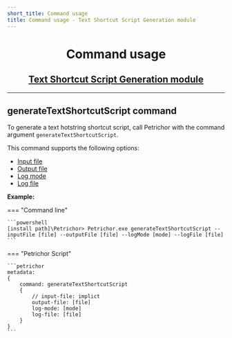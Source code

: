 ```yaml
---
short_title: Command usage
title: Command usage - Text Shortcut Script Generation module
---
```


<h1 align="center">Command usage</h1>
<h2 align="center"><a href="./index.html">Text Shortcut Script Generation module</a></h2>


---
## generateTextShortcutScript command

To generate a text hotstring shortcut script, call Petrichor with the command argument `generateTextShortcutScript`.

This command supports the following options:

- [Input file](../../getting-started/command-usage.html#input-file-option)
- [Output file](../../getting-started/command-usage.html#output-file-option)
- [Log mode](../../getting-started/command-usage.html#log-mode-option)
- [Log file](../../getting-started/command-usage.html#log-file-option)


**Example:**

=== "Command line"

	```powershell
	[install path]\Petrichor> Petrichor.exe generateTextShortcutScript --inputFile [file] --outputFile [file] --logMode [mode] --logFile [file]
	```

=== "Petrichor Script"

	```petrichor
	metadata:
	{
		command: generateTextShortcutScript
		{
			// input-file: implict
			output-file: [file]
			log-mode: [mode]
			log-file: [file]
		}
	}
	```
